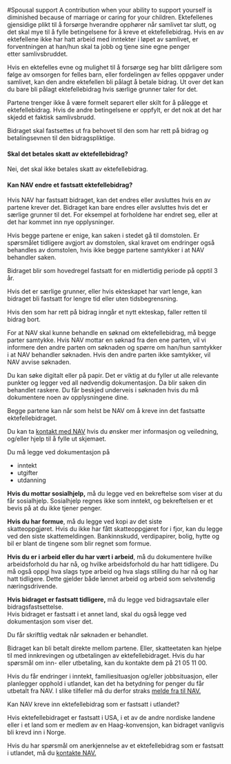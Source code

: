 #Spousal support
A contribution when your ability to support yourself is diminished because of marriage or caring for your children.
Ektefellenes gjensidige plikt til å forsørge hverandre opphører når samlivet tar slutt, og det skal mye til å fylle betingelsene for å kreve et ektefellebidrag. Hvis en av ektefellene ikke har hatt arbeid med inntekter i løpet av samlivet, er forventningen at han/hun skal ta jobb og tjene sine egne penger etter samlivsbruddet. 

 Hvis en ektefelles evne og mulighet til å forsørge seg har blitt dårligere som følge av omsorgen for felles barn, eller fordelingen av felles oppgaver under samlivet, kan den andre ektefellen bli pålagt å betale bidrag. Ut over det kan du bare bli pålagt ektefellebidrag hvis særlige grunner taler for det.

 Partene trenger ikke å være formelt separert eller skilt for å pålegge et ektefellebidrag. Hvis de andre betingelsene er oppfylt, er det nok at det har skjedd et faktisk samlivsbrudd.

 Bidraget skal fastsettes ut fra behovet til den som har rett på bidrag og betalingsevnen til den bidragspliktige.

 #### Skal det betales skatt av ektefellebidrag?

 Nei, det skal ikke betales skatt av ektefellebidrag. 

 #### Kan NAV endre et fastsatt ektefellebidrag?

 Hvis NAV har fastsatt bidraget, kan det endres eller avsluttes hvis en av partene krever det. Bidraget kan bare endres eller avsluttes hvis det er særlige grunner til det. For eksempel at forholdene har endret seg, eller at det har kommet inn nye opplysninger. 

 Hvis begge partene er enige, kan saken i stedet gå til domstolen. Er spørsmålet tidligere avgjort av domstolen, skal kravet om endringer også behandles av domstolen, hvis ikke begge partene samtykker i at NAV behandler saken.

 Bidraget blir som hovedregel fastsatt for en midlertidig periode på opptil 3 år.

 Hvis det er særlige grunner, eller hvis ekteskapet har vart lenge, kan bidraget bli fastsatt for lengre tid eller uten tidsbegrensning.

 Hvis den som har rett på bidrag inngår et nytt ekteskap, faller retten til bidrag bort.

For at NAV skal kunne behandle en søknad om ektefellebidrag, må begge parter samtykke. Hvis NAV mottar en søknad fra den ene parten, vil vi informere den andre parten om søknaden og spørre om han/hun samtykker i at NAV behandler søknaden. Hvis den andre parten ikke samtykker, vil NAV avvise søknaden.

 Du kan søke digitalt eller på papir. Det er viktig at du fyller ut alle relevante punkter og legger ved all nødvendig dokumentasjon. Da blir saken din behandlet raskere. Du får beskjed underveis i søknaden hvis du må dokumentere noen av opplysningene dine.

 Begge partene kan når som helst be NAV om å kreve inn det fastsatte ektefellebidraget.

 Du kan ta [kontakt med NAV](https://www.nav.no/person/kontakt-oss) hvis du ønsker mer informasjon og veiledning, og/eller hjelp til å fylle ut skjemaet.

 Du må legge ved dokumentasjon på

 * inntekt
* utgifter
* utdanning

 **Hvis du mottar sosialhjelp,** må du legge ved en bekreftelse som viser at du får sosialhjelp. Sosialhjelp regnes ikke som inntekt, og bekreftelsen er et bevis på at du ikke tjener penger.

 **Hvis du har formue**, må du legge ved kopi av det siste skatteoppgjøret. Hvis du ikke har fått skatteoppgjøret for i fjor, kan du legge ved den siste skattemeldingen. Bankinnskudd, verdipapirer, bolig, hytte og bil er blant de tingene som blir regnet som formue. 

 **Hvis du er i arbeid eller du har vært i arbeid**, må du dokumentere hvilke arbeidsforhold du har nå, og hvilke arbeidsforhold du har hatt tidligere. Du må også oppgi hva slags type arbeid og hva slags stilling du har nå og har hatt tidligere. Dette gjelder både lønnet arbeid og arbeid som selvstendig næringsdrivende.

 **Hvis bidraget er fastsatt tidligere,** må du legge ved bidragsavtale eller bidragsfastsettelse.   
 Hvis bidraget er fastsatt i et annet land, skal du også legge ved dokumentasjon som viser det.

Du får skriftlig vedtak når søknaden er behandlet.

 Bidraget kan bli betalt direkte mellom partene. Eller, skatteetaten kan hjelpe til med innkrevingen og utbetalingen av ektefellebidraget. Hvis du har spørsmål om inn- eller utbetaling, kan du kontakte dem på 21 05 11 00.

 Hvis du får endringer i inntekt, familiesituasjon og/eller jobbsituasjon, eller planlegger opphold i utlandet, kan det ha betydning for penger du får utbetalt fra NAV. I slike tilfeller må du derfor straks [melde fra til NAV.](https://www.nav.no/person/kontakt-oss/nb/skriv-til-oss) 

Kan NAV kreve inn ektefellebidrag som er fastsatt i utlandet?

 Hvis ektefellebidraget er fastsatt i USA, i et av de andre nordiske landene eller i et land som er medlem av en Haag-konvensjon, kan bidraget vanligvis bli krevd inn i Norge.

 Hvis du har spørsmål om anerkjennelse av et ektefellebidrag som er fastsatt i utlandet, må du [kontakte NAV.](https://www.nav.no/person/kontakt-oss/nb/)

 